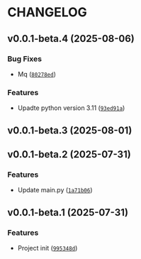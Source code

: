 # CHANGELOG

<!-- version list -->

## v0.0.1-beta.4 (2025-08-06)

### Bug Fixes

- Mq
  ([`80278ed`](http://172.22.121.51:8929/personnel-matching/zwx/data-process-task-dispatcher/-/commit/80278ed3f49993ce170f926b7a832bb366657e75))

### Features

- Upadte python version 3.11
  ([`93ed91a`](http://172.22.121.51:8929/personnel-matching/zwx/data-process-task-dispatcher/-/commit/93ed91a7c4926051cccd441f539ea8dc4299066d))


## v0.0.1-beta.3 (2025-08-01)


## v0.0.1-beta.2 (2025-07-31)

### Features

- Update main.py
  ([`1a71b06`](http://172.22.121.51:8929/personnel-matching/zwx/data-process-task-dispatcher/-/commit/1a71b06874c9eb9a9a2c5efbb00ca0b0ce33b5da))


## v0.0.1-beta.1 (2025-07-31)

### Features

- Project init
  ([`995348d`](http://172.22.121.51:8929/personnel-matching/zwx/data-process-task-dispatcher/-/commit/995348d797ebcf8614ff29601be47205f1c42914))
